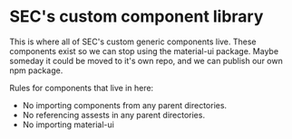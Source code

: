 # SEC's custom component library

This is where all of SEC's custom generic components live. These components exist so we can stop using the material-ui package. Maybe someday it could be moved to it's own repo, and we can publish our own npm package.

Rules for components that live in here:
- No importing components from any parent directories.
- No referencing assests in any parent directories.
- No importing material-ui
